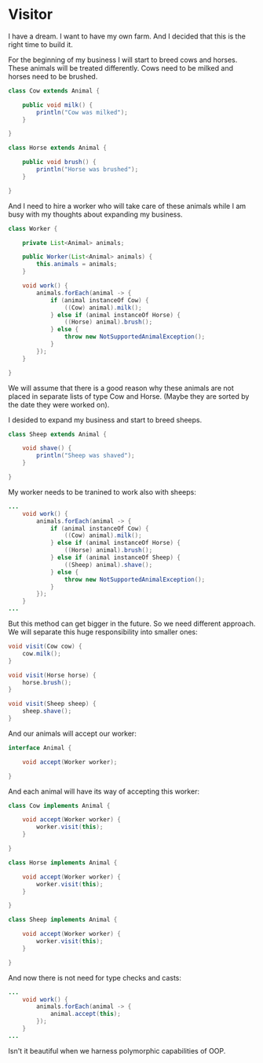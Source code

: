 # Visitor

I have a dream. I want to have my own farm. And I decided that this is the right
time to build it.

For the beginning of my business I will start to breed cows and horses. These
animals will be treated differently. Cows need to be milked and horses need to
be brushed.

```java
class Cow extends Animal {

    public void milk() {
        println("Cow was milked");
    }

}
```

```java
class Horse extends Animal {

    public void brush() {
        println("Horse was brushed");
    }

}
```

And I need to hire a worker who will take care of these animals while I am 
busy with my thoughts about expanding my business.

```java
class Worker {

    private List<Animal> animals;

    public Worker(List<Animal> animals) {
        this.animals = animals;
    }

    void work() {
        animals.forEach(animal -> {
            if (animal instanceOf Cow) {
                ((Cow) animal).milk();
            } else if (animal instanceOf Horse) {
                ((Horse) animal).brush();
            } else {
                throw new NotSupportedAnimalException();
            }
        });
    }

}
```

We will assume that there is a good reason why these animals are not placed in
separate lists of type Cow and Horse. (Maybe they are sorted by the date they
were worked on).

I desided to expand my business and start to breed sheeps.

```java
class Sheep extends Animal {

    void shave() {
        println("Sheep was shaved");
    }

}
```

My worker needs to be tranined to work also with sheeps:

```java
...
    void work() {
        animals.forEach(animal -> {
            if (animal instanceOf Cow) {
                ((Cow) animal).milk();
            } else if (animal instanceOf Horse) {
                ((Horse) animal).brush();
            } else if (animal instanceOf Sheep) {
                ((Sheep) animal).shave();
            } else {
                throw new NotSupportedAnimalException();
            }
        });
    }
...
```

But this method can get bigger in the future. So we need different approach. We
will separate this huge responsibility into smaller ones:

```java
void visit(Cow cow) {
    cow.milk();
}

void visit(Horse horse) {
    horse.brush();
}

void visit(Sheep sheep) {
    sheep.shave();
}
```

And our animals will accept our worker:

```java
interface Animal {

    void accept(Worker worker);

}
```

And each animal will have its way of accepting this worker:

```java
class Cow implements Animal {

    void accept(Worker worker) {
        worker.visit(this);
    }

}

class Horse implements Animal {

    void accept(Worker worker) {
        worker.visit(this);
    }

}

class Sheep implements Animal {

    void accept(Worker worker) {
        worker.visit(this);
    }

}
```

And now there is not need for type checks and casts:

```java
...
    void work() {
        animals.forEach(animal -> {
            animal.accept(this);
        });
    }
...
```

Isn't it beautiful when we harness polymorphic capabilities of OOP.
